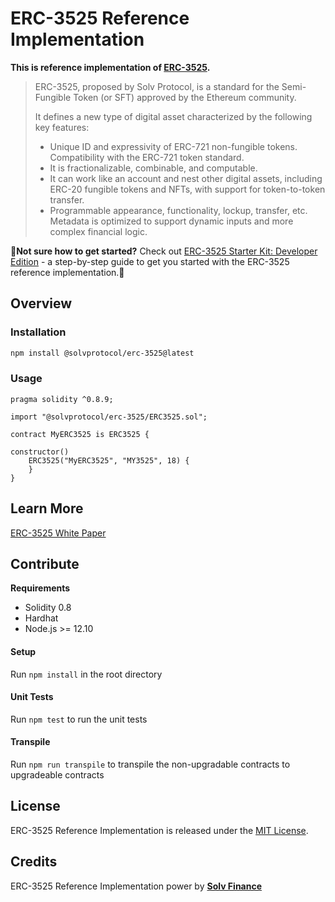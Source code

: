 # ERC-3525 Reference Implementation

**This is reference implementation of [ERC-3525](https://eips.ethereum.org/EIPS/eip-3525).** 

>ERC-3525, proposed by Solv Protocol, is a standard for the Semi-Fungible Token (or SFT) approved by the Ethereum community.
>
>It defines a new type of digital asset characterized by the following key features:
>
>* Unique ID and expressivity of ERC-721 non-fungible tokens. Compatibility with the ERC-721 token standard.
>* It is fractionalizable, combinable, and computable.
>* It can work like an account and nest other digital assets, including ERC-20 fungible tokens and NFTs, with support for token-to-token transfer.
>* Programmable appearance, functionality, lockup, transfer, etc. Metadata is optimized to support dynamic inputs and more complex financial logic.


🧙**Not sure how to get started?** Check out [ERC-3525 Starter Kit: Developer Edition](https://medium.com/solv-blog/erc-3525-starter-kit-developer-edition-9d734ca62bd0) - a step-by-step guide to get you started with the ERC-3525 reference implementation.🚀

## Overview

### Installation
```bash
npm install @solvprotocol/erc-3525@latest
```

### Usage

```solidity
pragma solidity ^0.8.9;

import "@solvprotocol/erc-3525/ERC3525.sol";

contract MyERC3525 is ERC3525 {

constructor()
    ERC3525("MyERC3525", "MY3525", 18) {
    }
}
```

## Learn More

[ERC-3525 White Paper](https://whitepaper.sftlabs.io/SFT%20Whitepaper.pdf)

## Contribute

**Requirements**

- Solidity 0.8
- Hardhat
- Node.js >= 12.10

#### Setup

Run `npm install` in the root directory

#### Unit Tests

Run `npm test` to run the unit tests

#### Transpile
Run `npm run transpile` to transpile the non-upgradable contracts to upgradeable contracts

## License
ERC-3525 Reference Implementation is released under the [MIT License](https://github.com/solv-finance/erc-3525/blob/main/LICENSE).

## Credits
ERC-3525 Reference Implementation power by **[Solv Finance](https://solv.finance)**